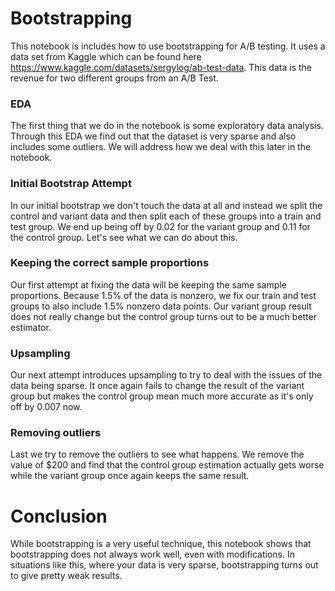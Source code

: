 # Bootstrapping

This notebook is includes how to use bootstrapping for A/B testing. It uses a data set from Kaggle which can be found here https://www.kaggle.com/datasets/sergylog/ab-test-data. This data is the revenue for two different groups from an A/B Test.

### EDA

The first thing that we do in the notebook is some exploratory data analysis. Through this EDA we find out that the dataset is very sparse and also includes some outliers. We will address how we deal with this later in the notebook.

### Initial Bootstrap Attempt

In our initial bootstrap we don't touch the data at all and instead we split the control and variant data and then split each of these groups into a train and test group. We end up being off by 0.02 for the variant group and 0.11 for the control group. Let's see what we can do about this.

### Keeping the correct sample proportions

Our first attempt at fixing the data will be keeping the same sample proportions. Because 1.5% of the data is nonzero, we fix our train and test groups to also include 1.5% nonzero data points. Our variant group result does not really change but the control group turns out to be a much better estimator.

### Upsampling

Our next attempt introduces upsampling to try to deal with the issues of the data being sparse. It once again fails to change the result of the variant group but makes the control group mean much more accurate as it's only off by 0.007 now.

### Removing outliers

Last we try to remove the outliers to see what happens. We remove the value of $200 and find that the control group estimation actually gets worse while the variant group once again keeps the same result.

# Conclusion

While bootstrapping is a very useful technique, this notebook shows that bootstrapping does not always work well, even with modifications. In situations like this, where your data is very sparse, bootstrapping turns out to give pretty weak results. 
